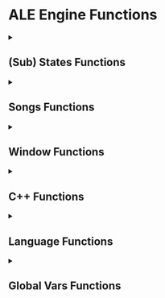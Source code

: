 # ALE Engine Functions

<details><summary><h2>(Sub) States Functions</h2></summary>

> Can be used in all types of script!

#### Used to switch to a Script State.

* `switchToScriptState(scriptName, doTransition)`
    - Example: `switchToScriptState(mainMenuState, true)`


> Can only be used in Script States!

#### Used to switch to Specific States.

* `switchToSomeStates(stateName)`
    - Examples: <br/>
        `switchToSomeStates('options.OptionsState')` <br/>
        `switchToSomeStates('states.editors.ChartingState')` <br/>
        `switchToSomeStates('states.editors.CharacterEditorState')` <br/>
        `switchToSomeStates('states.editors.MenuCharacterEditorState')` <br/>
        `switchToSomeStates('states.editors.DialogueEditorState')` <br/>
        `switchToSomeStates('states.editors.DialogueCharacterEditorState')` <br/>
        `switchToSomeStates('states.editors.NoteSplashDebugState')`

#### Used to open Specific SubStates.

* `openSomeSubStates(subStateName)`
    - Examples: <br/>
        `openSomeSubStates('substates.GameplayChangersSubstate')`

#### Used to reload/reset the state being edited.

* `resetScriptState(doTransition)`
    - Example: `resetScriptState(true)`

</details>


<details><summary><h2>Songs Functions</h2></summary>

> Can only be used in Script States!
#### Used to load a song.

* `loadSong(song, difficulty, isStoryMode)`
    - Example: `loadSong('test', 'normal', false)`


#### Used to load a playlist/week.

* `loadWeek(songs, difficulties, difficultyNum, isStoryMode)`
    - Example: `loadWeek(['Test', 'Test'], ['Normal', 'Hard'], 0, true)`

</details>


<details><summary><h2>Window Functions</h2></summary>

> Can be used in all types of script!

#### Used to change the position of the window at a certain time.

* `doWindowTweenX(position, duration, ease)`
    - HScript Example: `doWindowTweenX(100, 1, FlxEase.cubeOut)`
    - Lua Example: `doWindowTweenX(100, 1, 'cubeOut')`

* `doWindowTweenY(position, duration, ease)`
    - HScript Example: `doWindowTweenY(50, 1, FlxEase.cubeIn)`
    - Lua Example: `doWindowTweenY(50, 1, 'cubeIn')`


#### Used to change the size of the window at a certain time.

* `doWindowTweenWidth(width, duration, ease)`
    - HScript Example: `doWindowTweenWidth(1000, 1, FlxEase.cubeOut)`
    - Lua Example: `doWindowTweenWidth(1000, 1, 'cubeOut')`

* `doWindowTweenHeight(height, duration, ease)`
    - HScript Example: `doWindowTweenHeight(500, 1, FlxEase.cubeIn)`
    - Lua Example: `doWindowTweenHeight(500, 1, 'cubeIn')`


#### Used to change the position of the window immediately.

* `setWindowX(position)`
    - Example: `setWindowX(100)`

* `setWindowY(position)`
    - Example: `setWindowY(100)`


#### Used to change the size of the window immediately.

* `setWindowWidth(width)`
    - Example: `setWindowWidth(100)`

* `setWindowY(height)`
    - Example: `setWindowWidth(100)`

#### Used to obtain the current position of the window.

* `getWindowX()`
* `getWindowY()`

#### Used to obtain the current size of the window.

* `getWindowWidth()`
* `getWindowHeight()`

#### Used to obtain the current size of the screen.

* `getScreenWidth()`
* `getScreenHeight()`

</details>

<details><summary><h2>C++ Functions</h2></summary>

> Can be used in all types of script!

#### Used to change the window title.

* `changeTitle(text)`
    - Example: `changeTitle('ALE Engine')`

#### Used to obtain the device RAM.

* `getDeviceRAM()`

#### Used to show a message box.

* `showMessageBox(message, caption, icon)`
    - Examples: </br>
        `showMessageBox('message', 'title', 0x00000010)` <br>
        `showMessageBox('message', 'title', 0x00000020)` <br>
        `showMessageBox('message', 'title', 0x00000030)` <br>
        `showMessageBox('message', 'title', 0x00000040)` <br>

#### Used to change the opacity of the window.

* `setWindowAlpha(alpha)`
    - Example: `setWindowAlpha(0.5)`

#### Used to obtain the current opacity of the window.

* `getWindowAlpha()`

#### Used to change the opacity of the window at a certain time.

* `doWindowTweenAlpha(alpha, duration, ease)`
    - HScript Example: `doWindowTweenAlpha(0.5, 2, FlxEase.cubeOut)`
    - Lua Example: `doWindowTweenAlpha(0.5, 2, 'cubeOut')`

#### Used to change the window border color.

* `setBorderColor(red, green, blue)`
    - Example: `setBorderColor(20, 230, 255)`

#### Used to show the console window.

* `showConsole()`

#### Used to hide the console window.

* `hideConsole()`

#### Used to hide Window's taskbar.

* `hideTaskbar(hide)`
    - Example: `hideTaskbar(true)`

#### Used to obtain the position of the mouse on the computer screen.

* `getCursorX()`
* `getCursorY()`

#### Used to clear the console window content.

* `clearTerminal()`

#### Used to change the console window title.

* `setConsoleTitle()`

#### Used to disable the possibility of closing the console window.

* `disableCloseConsole()`

#### Used to send a Windows notification.

* `sendNotification(title, description)`
    - Example: `sendNotification('For HER', 'I love you :3')`

</details>

<details><summary><h2>Language Functions</h2></summary>

> Can be used in all types of script!

#### Used to get any phrase in the current language.

* `getPhrase(id)`
    - Example: `getPhrase('pauseSubStatePracticeMode')`

#### Used to get the suffix for the current language.

* `getSuffix()`

> Can only be used in Script States! (script/states/config/config.hx)

#### Used to set the Languages that will be able in the game.

* `setLanguages(names, abbreviations)`
    - Example: `setLanguages(['English', 'Spanish'], ['eng', 'span'])`

#### Used to set any phrase in the able languages.

* `setPhrase(id, phrases)`
    - Example: `setPhrase('introStateWater', ['Water', 'Agua'])`

</details>

<details><summary><h2>Global Vars Functions</h2></summary>

> Can be used in all types of script!

#### Used to create/change a Global Var.

* `setGlobalVar(id, data)`
    - Example: `setGlobalVar('theEngineVersion', 'Alpha 2')`

#### Used to obtain data from a Global Var.

* `getGlobalVar(id)`
    - Example: `getGlobalVar('theEngineVersion')`

#### Used to verify if a Global Var exists.

* `existsGlobalVar(id)`
    - Example: `existsGlobalVar('theEngineVersion')`

#### Used to verify if a Global Var exists.

* `existsGlobalVar(id)`
    - Example: `existsGlobalVar('theEngineVersion')`

#### Used to remove a Global Var.

* `removeGlobalVar(id)`
    - Example: `removeGlobalVar('theEngineVersion')`

</details>